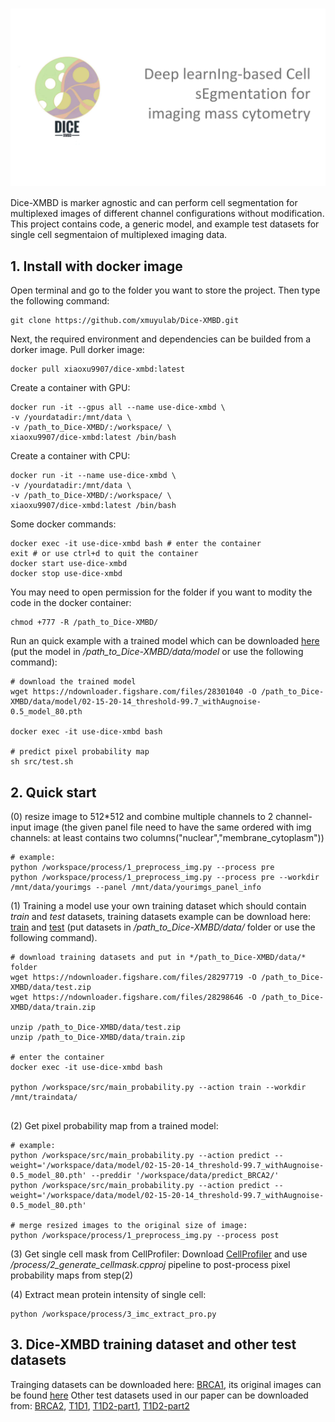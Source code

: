 # <img src="https://raw.githubusercontent.com/xmuyulab/Dice-XMBD/main/figure/Dice-XMBD.jpg" align=center />
Dice-XMBD is marker agnostic and can perform cell segmentation for multiplexed images of different channel configurations without modification. This project contains code, a generic model, and example test datasets for single cell segmentaion of multiplexed imaging data. 

## 1. Install with docker image
Open terminal and go to the folder you want to store the project. Then type the following command:
```
git clone https://github.com/xmuyulab/Dice-XMBD.git
```

Next, the required environment and dependencies can be builded from a dorker image.
Pull dorker image:
```
docker pull xiaoxu9907/dice-xmbd:latest
```


Create a container with GPU:
```
docker run -it --gpus all --name use-dice-xmbd \
-v /yourdatadir:/mnt/data \
-v /path_to_Dice-XMBD/:/workspace/ \
xiaoxu9907/dice-xmbd:latest /bin/bash
```


Create a container with CPU:
```
docker run -it --name use-dice-xmbd \
-v /yourdatadir:/mnt/data \
-v /path_to_Dice-XMBD/:/workspace/ \
xiaoxu9907/dice-xmbd:latest /bin/bash
```

Some docker commands:
```
docker exec -it use-dice-xmbd bash # enter the container
exit # or use ctrl+d to quit the container
docker start use-dice-xmbd
docker stop use-dice-xmbd
```

You may need to open permission for the folder if you want to modity the code in the docker container:
```
chmod +777 -R /path_to_Dice-XMBD/
```

Run an quick example with a trained model which can be downloaded [here](https://figshare.com/account/projects/115347/articles/14731563) (put the model in */path_to_Dice-XMBD/data/model* or use the following command):
```
# download the trained model
wget https://ndownloader.figshare.com/files/28301040 -O /path_to_Dice-XMBD/data/model/02-15-20-14_threshold-99.7_withAugnoise-0.5_model_80.pth

docker exec -it use-dice-xmbd bash

# predict pixel probability map
sh src/test.sh
```

## 2. Quick start
(0) resize image to 512*512 and combine multiple channels to 2 channel-input image (the given panel file need to have the same ordered with img channels: at least contains two columns("nuclear","membrane_cytoplasm"))
```
# example: 
python /workspace/process/1_preprocess_img.py --process pre
python /workspace/process/1_preprocess_img.py --process pre --workdir /mnt/data/yourimgs --panel /mnt/data/yourimgs_panel_info
```

(1) Training a model use your own training dataset which should contain *train* and *test* datasets, training datasets example can be download here: [train](https://figshare.com/account/projects/115347/articles/14730573) and [test](https://figshare.com/account/projects/115347/articles/14730480) (put datasets in */path_to_Dice-XMBD/data/* folder or use the following command).
```
# download training datasets and put in */path_to_Dice-XMBD/data/* folder
wget https://ndownloader.figshare.com/files/28297719 -O /path_to_Dice-XMBD/data/test.zip
wget https://ndownloader.figshare.com/files/28298646 -O /path_to_Dice-XMBD/data/train.zip

unzip /path_to_Dice-XMBD/data/test.zip
unzip /path_to_Dice-XMBD/data/train.zip

# enter the container
docker exec -it use-dice-xmbd bash

python /workspace/src/main_probability.py --action train --workdir /mnt/traindata/
 
```

(2) Get pixel probability map from a trained model:
```
# example: 
python /workspace/src/main_probability.py --action predict --weight='/workspace/data/model/02-15-20-14_threshold-99.7_withAugnoise-0.5_model_80.pth' --preddir '/workspace/data/predict_BRCA2/'
python /workspace/src/main_probability.py --action predict --weight='/workspace/data/model/02-15-20-14_threshold-99.7_withAugnoise-0.5_model_80.pth'

# merge resized images to the original size of image:
python /workspace/process/1_preprocess_img.py --process post
```

(3) Get single cell mask from CellProfiler:
Download [CellProfiler](https://cellprofiler.org/previous-releases) and use */process/2_generate_cellmask.cpproj* pipeline to post-process pixel probability maps from step(2)

(4) Extract mean protein intensity of single cell:
```
python /workspace/process/3_imc_extract_pro.py 
```


## 3. Dice-XMBD training dataset and other test datasets
Trainging datasets can be downloaded here: [BRCA1](https://figshare.com/account/home#/projects/115347), its original images can be found [here](https://idr.openmicroscopy.org/search/?query=Name:idr0076-ali-metabric/experimentA)
Other test datasets used in our paper can be downloaded from: [BRCA2](https://zenodo.org/record/3518284#.YLnmlS8RquU), [T1D1](https://data.mendeley.com/datasets/cydmwsfztj/1), [T1D2-part1](https://data.mendeley.com/datasets/9b262xmtm9/1), [T1D2-part2](https://data.mendeley.com/datasets/xbxnfg2zfs/1)

